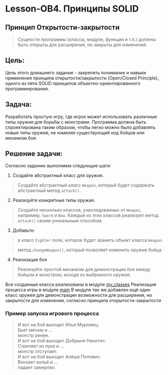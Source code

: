 # Lesson-OB4. Принципы SOLID
## Принцип Открытости-закрытости

> Сущности программы (классы, модули, функции и т.п.)
 должны быть открыты для расширения, но закрыты для 
 изменений.

## Цель: 
Цель этого домашнего задание - закрепить понимание и навыки 
применения принципа открытости/закрытости (Open/Closed Principle), 
одного из пяти SOLID принципов объектно-ориентированного 
программирования.

## Задача:
Разработать простую игру, где игрок может использовать 
различные типы оружия для борьбы с монстрами. Программа 
должна быть спроектирована таким образом, чтобы легко можно 
было добавлять новые типы оружия, не изменяя существующий код 
бойцов или механизм боя.

## Решение задачи:
Согласно заданию выполняем следующие шаги:</br>
1. Создайте абстрактный класс для оружия.
>Создайте абстрактный класс `Weapon`, который 
  будет содержать абстрактный метод `attack()`.

2. Реализуйте конкретные типы оружия.
> Создайте несколько классов, унаследованных 
от `Weapon`, например, `Sword` и `Bow`. 
Каждый из этих классов реализует метод 
`attack()` своим уникальным способом.

3. Добавьте:
>в класс `Fighter` поле, которое будет хранить объект 
класса `Weapon`.

>метод `changeWeapon()`, который позволяет изменить 
оружие бойца.

4. Реализация боя
>Реализуйте простой механизм для демонстрации 
боя между бойцом и монстром, исходя из выбранного 
оружия.

Все созданные класси реализованы в модуле [my_classes](my_clases.py)
Реализация процесса игры в модуле [main](main.py)
В модуле  так же добавлен ещё один класс оружея 
для демонстрации возможности для расширения, но 
закрытости для изменения, согласно принципа 
открытости-закрытости

### Пример запуска игрового процесса
>И вот на бой выходит Илья Муромец.</br>
Бьет мечом и ...</br>
монстр ренен.</br>
И вот на бой выходит Добрыня Никитич.</br>
Стреляет из лука и ...</br>
монстр отступает.</br>
И вот на бой выходит Алёша Попович.</br>
Вонзает копьё и ...</br>
падает замертво.</br>